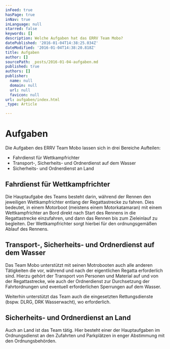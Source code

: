 ```yaml
---
inFeed: true
hasPage: true
inNav: true
inLanguage: null
starred: false
keywords: []
description: Welche Aufgaben hat das ERRV Team Mobo?
datePublished: '2016-01-04T14:38:25.034Z'
dateModified: '2016-01-04T14:38:20.818Z'
title: Aufgaben
author: []
sourcePath: _posts/2016-01-04-aufgaben.md
published: true
authors: []
publisher:
  name: null
  domain: null
  url: null
  favicon: null
url: aufgaben/index.html
_type: Article

---
```

# Aufgaben

Die Aufgaben des ERRV Team Mobo lassen sich in drei Bereiche Aufteilen:

* Fahrdienst für Wettkampfrichter
* Transport-, Sicherheits- und Ordnerdienst auf dem Wasser
* Sicherheits- und Ordnerdienst an Land

## Fahrdienst für Wettkampfrichter

Die Hauptaufgabe des Teams besteht darin, während der Rennen den jeweiligen Wettkampfrichter entlang der Regattastrecke zu fahren. Dies bedeutet, in einem Motorboot (meistens einem Motorkatamaran) mit einem Wettkampfrichter an Bord direkt nach Start des Rennens in die Regattastrecke einzufahren, und dann das Rennen bis zum Zieleinlauf zu begleiten. Der Wettkampfrichter sorgt hierbei für den ordnungsgemäßen Ablauf des Rennens.

## Transport-, Sicherheits- und Ordnerdienst auf dem Wasser

Das Team Mobo unterstützt mit seinen Motrobooten auch alle anderen Tätigkeiten die vor, während und nach der eigentlichen Regatta erforderlich sind. Hierzu gehört der Transport von Personen und Material auf und von der Regattastrecke, wie auch der Ordnerdienst zur Durchsetzung der Fahrtordnungen und eventuell erforderlichen Sperrungen auf dem Wasser.

Weiterhin unterstützt das Team auch die eingesetzten Rettungsdienste (bspw. DLRG, DRK Wasserwacht), wo erforderlich.

## Sicherheits- und Ordnerdienst an Land

Auch an Land ist das Team tätig. Hier besteht einer der Hauptaufgaben im Ordnungsdienst an den Zufahrten und Parkplätzen in enger Abstimmung mit den Ordnungsbehörden.